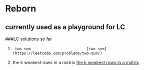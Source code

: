 # Reborn
## currently used as a playground for LC
###LC solutions so far

1.      two sum                         [two sum](https://leetcode.com/problems/two-sum/)
1337.   the k weakest rows in a matrix  [the k weakest rows in a matrix](https://leetcode.com/problems/the-k-weakest-rows-in-a-matrix/)